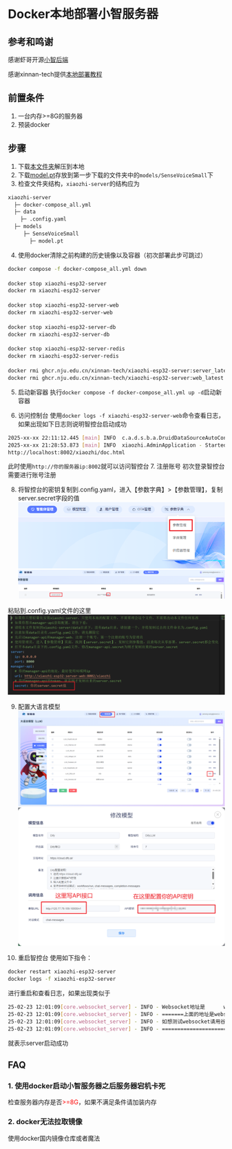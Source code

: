 # Docker本地部署小智服务器

## 参考和鸣谢
感谢虾哥开源[小智后端](https://github.com/78/xiaozhi-esp32?tab=readme-ov-file)

感谢xinnan-tech提供[本地部署教程](https://github.com/xinnan-tech/xiaozhi-esp32-server/blob/main/docs/Deployment_all.md#%E6%96%B9%E5%BC%8F%E4%BA%8C%E6%9C%AC%E5%9C%B0%E6%BA%90%E7%A0%81%E8%BF%90%E8%A1%8C%E5%85%A8%E6%A8%A1%E5%9D%97)



## 前置条件
1. 一台内存>=8G的服务器
2. 预装docker

## 步骤
1. 下载[本文件夹](./xiaozhi-server.zip)解压到本地
2. 下载[model.pt](https://modelscope.cn/models/iic/SenseVoiceSmall/resolve/master/model.pt)存放到第一步下载的文件夹中的`models/SenseVoiceSmall`下
3. 检查文件夹结构，`xiaozhi-server`的结构应为
```sh
xiaozhi-server
  ├─ docker-compose_all.yml
  ├─ data
    ├─ .config.yaml
  ├─ models
     ├─ SenseVoiceSmall
       ├─ model.pt
```
4. 使用docker清除之前构建的历史镜像以及容器（初次部署此步可跳过）
```sh
docker compose -f docker-compose_all.yml down

docker stop xiaozhi-esp32-server
docker rm xiaozhi-esp32-server

docker stop xiaozhi-esp32-server-web
docker rm xiaozhi-esp32-server-web

docker stop xiaozhi-esp32-server-db
docker rm xiaozhi-esp32-server-db

docker stop xiaozhi-esp32-server-redis
docker rm xiaozhi-esp32-server-redis

docker rmi ghcr.nju.edu.cn/xinnan-tech/xiaozhi-esp32-server:server_latest
docker rmi ghcr.nju.edu.cn/xinnan-tech/xiaozhi-esp32-server:web_latest
```

5. 启动新容器
执行`docker compose -f docker-compose_all.yml up -d`启动新容器

6. 访问控制台
使用`docker logs -f xiaozhi-esp32-server-web`命令查看日志，如果出现如下日志则说明智控台启动成功
```sh
2025-xx-xx 22:11:12.445 [main] INFO  c.a.d.s.b.a.DruidDataSourceAutoConfigure - Init DruidDataSource
2025-xx-xx 21:28:53.873 [main] INFO  xiaozhi.AdminApplication - Started AdminApplication in 16.057 seconds (process running for 17.941)
http://localhost:8002/xiaozhi/doc.html
```
此时使用`http://你的服务器ip:8002`就可以访问智控台
7. 注册账号
初次登录智控台需要进行账号注册

8. 将智控台的密钥复制到.config.yaml，进入【参数字典】>【参数管理】，复制server.secret字段的值
![alt text](image.png)
![alt text](image-1.png)

粘贴到.config.yaml文件的这里
![alt text](image-2.png)

9. 配置大语言模型
![alt text](image-3.png)
![alt text](image-4.png)

10. 重启智控台
使用如下指令：
```sh
docker restart xiaozhi-esp32-server
docker logs -f xiaozhi-esp32-server
```
进行重启和查看日志，如果出现类似于
```sh
25-02-23 12:01:09[core.websocket_server] - INFO - Websocket地址是      ws://xxx.xx.xx.xx:8000/xiaozhi/v1/
25-02-23 12:01:09[core.websocket_server] - INFO - =======上面的地址是websocket协议地址，请勿用浏览器访问=======
25-02-23 12:01:09[core.websocket_server] - INFO - 如想测试websocket请用谷歌浏览器打开test目录下的test_page.html
25-02-23 12:01:09[core.websocket_server] - INFO - =======================================================
```
就表示server启动成功



## FAQ

### 1. 使用docker启动小智服务器之后服务器宕机卡死
检查服务器内存是否<font color=red>>=8G</font>，如果不满足条件请加装内存

### 2. docker无法拉取镜像
使用docker国内镜像仓库或者魔法